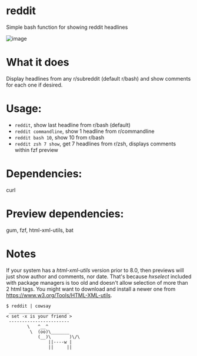 # reddit
Simple bash function for showing reddit headlines

![image](https://user-images.githubusercontent.com/93226/192354294-24e65a75-6bb1-4bc9-a824-0f3e9b48d28f.png)

# What it does
Display headlines from any r/subreddit (default r/bash) and show comments for each one if desired.

# Usage: 
- `reddit`, show last headline from r/bash (default)
- `reddit commandline`, show 1 headline from r/commandline
- `reddit bash 10`, show 10 from r/bash
- `reddit zsh 7 show`, get 7 headlines from r/zsh, displays comments within fzf preview 

# Dependencies: 
curl

# Preview dependencies: 
gum, fzf, html-xml-utils, bat

# Notes
If your system has a *html-xml-utils* version prior to 8.0, then previews will just show author and comments, nor date.
That's because *hxselect* included with package managers is too old and doesn't allow selection of more than 2 html tags.
You might want to download and install a newer one from https://www.w3.org/Tools/HTML-XML-utils.

```
$ reddit | cowsay
 _______________________
< set -x is your friend >
 -----------------------
        \   ^__^
         \  (oo)\_______
            (__)\       )\/\
                ||----w |
                ||     ||
```
